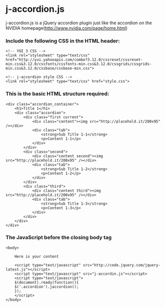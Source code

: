 j-accordion.js
===========

j-accordion.js is a jQuery accordion plugin just like the accordion on the NVIDIA homepage(<a href="http://www.nvidia.com/page/home.html" target="_blank">http://www.nvidia.com/page/home.html</a>)

### Include the following CSS in the HTML header:

    <!-- YUI 3 CSS -->
    <link rel="stylesheet" type="text/css" href="http://yui.yahooapis.com/combo?3.12.0/cssreset/cssreset-min.css&3.12.0/cssfonts/cssfonts-min.css&3.12.0/cssgrids/cssgrids-min.css&3.12.0/cssbase/cssbase-min.css">

    <!-- j-accordion style CSS -->
    <link rel="stylesheet" type="text/css" href="style.css">

### This is the basic HTML structure required:

    <div class="accordion_container">
        <h1>Title 1</h1>
        <div class="accordion">
            <div class="first current">
                <div class="content"><img src="http://placehold.it/200x95" /></div>
                <div class="tab">
                    <strong>Sub Title 1-1</strong>
                    <p>Content 1-1</p>
                </div>
            </div>
            <div class="second">
                <div class="content second"><img src="http://placehold.it/200x95" /></div>
                <div class="tab">
                    <strong>Sub Title 1-2</strong>
                    <p>Content 1-2</p>
                </div>
            </div>
            <div class="third">
                <div class="content third"><img src="http://placehold.it/200x95" /></div>
                <div class="tab">
                    <strong>Sub Title 1-3</strong>
                    <p>Content 1-3</p>
                </div>
            </div>
        </div>
    </div>

### The JavaScript before the closing body tag

    <body>

        Here is your content

        <script type="text/javascript" src="http://code.jquery.com/jquery-latest.js"></script>
        <script type="text/javascript" src="j-accordin.js"></script>
        <script type="text/javascript">
        $(document).ready(function(){
	    $('.accordion').jaccordion();
        });
        </script>
    </body>
